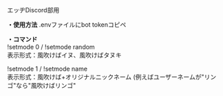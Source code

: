 エッヂDiscord部用  
  
**・使用方法**
.envファイルにbot tokenコピペ  

**・コマンド**  
!setmode 0 / !setmode random  
表示形式：風吹けばイヌ、風吹けばタヌキ  

!setmode 1 / !setmode name  
表示形式：風吹けば+オリジナルニックネーム (例えばユーザーネームが"リンゴ"なら"風吹けばリンゴ"  
